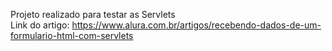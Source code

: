 Projeto realizado para testar as Servlets<br/>
Link do artigo: https://www.alura.com.br/artigos/recebendo-dados-de-um-formulario-html-com-servlets